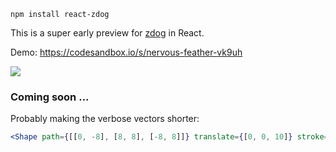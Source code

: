     npm install react-zdog
    
This is a super early preview for [zdog](https://zzz.dog/) in React.

Demo: https://codesandbox.io/s/nervous-feather-vk9uh

![](https://i.imgur.com/6JVB5S6.gif])

### Coming soon ...

Probably making the verbose vectors shorter:

```jsx
<Shape path={[[0, -8], [8, 8], [-8, 8]]} translate={[0, 0, 10]} stroke={3} fill />
```
